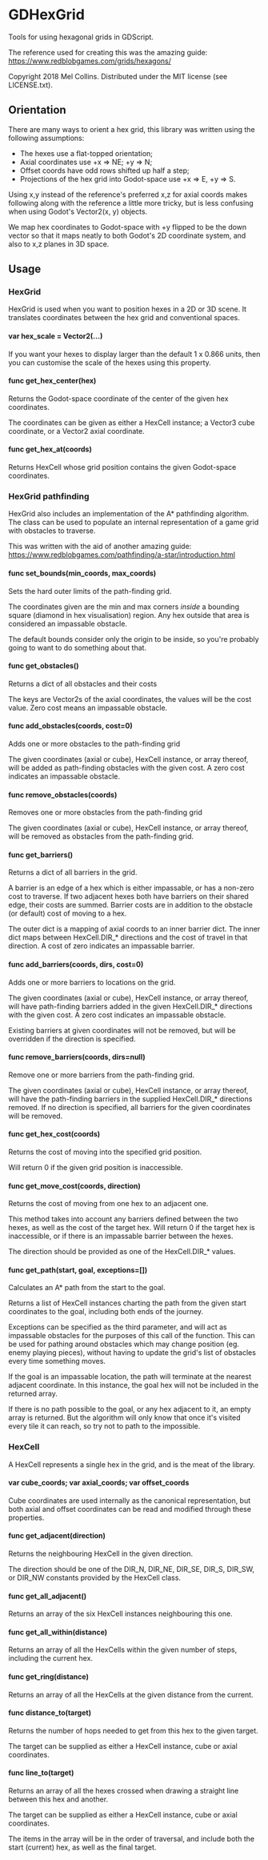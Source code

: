# GDHexGrid

Tools for using hexagonal grids in GDScript.

The reference used for creating this was the amazing guide:
https://www.redblobgames.com/grids/hexagons/

Copyright 2018 Mel Collins.
Distributed under the MIT license (see LICENSE.txt).

## Orientation

There are many ways to orient a hex grid, this library was written
using the following assumptions:

* The hexes use a flat-topped orientation;
* Axial coordinates use +x => NE; +y => N;
* Offset coords have odd rows shifted up half a step;
* Projections of the hex grid into Godot-space use +x => E, +y => S.

Using x,y instead of the reference's preferred x,z for axial coords makes
following along with the reference a little more tricky, but is less confusing
when using Godot's Vector2(x, y) objects.

We map hex coordinates to Godot-space with +y flipped to be the down vector
so that it maps neatly to both Godot's 2D coordinate system, and also to
x,z planes in 3D space.


## Usage

### HexGrid

HexGrid is used when you want to position hexes in a 2D or 3D scene.
It translates coordinates between the hex grid and conventional spaces.

#### var hex_scale = Vector2(...)

If you want your hexes to display larger than the default 1 x 0.866 units,
then you can customise the scale of the hexes using this property.

#### func get_hex_center(hex)

Returns the Godot-space coordinate of the center of the given hex coordinates.

The coordinates can be given as either a HexCell instance; a Vector3 cube
coordinate, or a Vector2 axial coordinate.

#### func get_hex_at(coords)

Returns HexCell whose grid position contains the given Godot-space coordinates.


### HexGrid pathfinding

HexGrid also includes an implementation of the A* pathfinding algorithm.
The class can be used to populate an internal representation of a game grid
with obstacles to traverse.

This was written with the aid of another amazing guide:
https://www.redblobgames.com/pathfinding/a-star/introduction.html

#### func set_bounds(min_coords, max_coords)

Sets the hard outer limits of the path-finding grid.

The coordinates given are the min and max corners *inside* a bounding
square (diamond in hex visualisation) region. Any hex outside that area
is considered an impassable obstacle.

The default bounds consider only the origin to be inside, so you're probably
going to want to do something about that.

#### func get_obstacles()

Returns a dict of all obstacles and their costs

The keys are Vector2s of the axial coordinates, the values will be the
cost value. Zero cost means an impassable obstacle.

#### func add_obstacles(coords, cost=0)

Adds one or more obstacles to the path-finding grid

The given coordinates (axial or cube), HexCell instance, or array thereof,
will be added as path-finding obstacles with the given cost. A zero cost
indicates an impassable obstacle.

#### func remove_obstacles(coords)

Removes one or more obstacles from the path-finding grid

The given coordinates (axial or cube), HexCell instance, or array thereof,
will be removed as obstacles from the path-finding grid.

#### func get_barriers()

Returns a dict of all barriers in the grid.

A barrier is an edge of a hex which is either impassable, or has a
non-zero cost to traverse. If two adjacent hexes both have barriers on
their shared edge, their costs are summed.
Barrier costs are in addition to the obstacle (or default) cost of
moving to a hex.

The outer dict is a mapping of axial coords to an inner barrier dict.
The inner dict maps between HexCell.DIR_* directions and the cost of
travel in that direction. A cost of zero indicates an impassable barrier.

#### func add_barriers(coords, dirs, cost=0)

Adds one or more barriers to locations on the grid.

The given coordinates (axial or cube), HexCell instance, or array thereof,
will have path-finding barriers added in the given HexCell.DIR_* directions
with the given cost. A zero cost indicates an impassable obstacle.

Existing barriers at given coordinates will not be removed, but will be
overridden if the direction is specified.

#### func remove_barriers(coords, dirs=null)

Remove one or more barriers from the path-finding grid.

The given coordinates (axial or cube), HexCell instance, or array thereof,
will have the path-finding barriers in the supplied HexCell.DIR_* directions
removed. If no direction is specified, all barriers for the given
coordinates will be removed.

#### func get_hex_cost(coords)

Returns the cost of moving into the specified grid position.

Will return 0 if the given grid position is inaccessible.

#### func get_move_cost(coords, direction)

Returns the cost of moving from one hex to an adjacent one.

This method takes into account any barriers defined between the two
hexes, as well as the cost of the target hex.
Will return 0 if the target hex is inaccessible, or if there is an
impassable barrier between the hexes.

The direction should be provided as one of the HexCell.DIR_* values.

#### func get_path(start, goal, exceptions=[])

Calculates an A* path from the start to the goal.
	
Returns a list of HexCell instances charting the path from the given start
coordinates to the goal, including both ends of the journey.

Exceptions can be specified as the third parameter, and will act as
impassable obstacles for the purposes of this call of the function.
This can be used for pathing around obstacles which may change position
(eg. enemy playing pieces), without having to update the grid's list of
obstacles every time something moves.

If the goal is an impassable location, the path will terminate at the nearest
adjacent coordinate. In this instance, the goal hex will not be included in
the returned array.

If there is no path possible to the goal, or any hex adjacent to it, an
empty array is returned. But the algorithm will only know that once it's
visited every tile it can reach, so try not to path to the impossible.


### HexCell

A HexCell represents a single hex in the grid, and is the meat of the library.

#### var cube_coords; var axial_coords; var offset_coords

Cube coordinates are used internally as the canonical representation, but
both axial and offset coordinates can be read and modified through these
properties.

#### func get_adjacent(direction)

Returns the neighbouring HexCell in the given direction.

The direction should be one of the DIR_N, DIR_NE, DIR_SE, DIR_S, DIR_SW, or
DIR_NW constants provided by the HexCell class.

#### func get_all_adjacent()

Returns an array of the six HexCell instances neighbouring this one.

#### func get_all_within(distance)

Returns an array of all the HexCells within the given number of steps,
including the current hex.

#### func get_ring(distance)

Returns an array of all the HexCells at the given distance from the current.

#### func distance_to(target)

Returns the number of hops needed to get from this hex to the given target.

The target can be supplied as either a HexCell instance, cube or axial
coordinates.

#### func line_to(target)

Returns an array of all the hexes crossed when drawing a straight line
between this hex and another.

The target can be supplied as either a HexCell instance, cube or axial
coordinates.

The items in the array will be in the order of traversal, and include both
the start (current) hex, as well as the final target.

